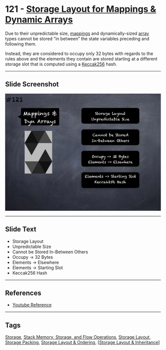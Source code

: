 # 121 - [Storage Layout for Mappings & Dynamic Arrays](Storage%20Layout%20for%20Mappings%20&%20Dynamic%20Arrays.md)
Due to their unpredictable size, [mappings](../Solidity101/Mapping%20Types.md) and dynamically-sized [array](../Solidity101/Arrays.md) types cannot be stored “in between” the state variables preceding and following them. 

Instead, they are considered to occupy only 32 bytes with regards to the rules above and the elements they contain are stored starting at a different storage slot that is computed using a [Keccak256](../Ethereum101/Keccak256.md) hash.

___
## Slide Screenshot
![121.png](../images/solidity201/121.png)
___
## Slide Text
- Storage Layout
- Unpredictable Size
- Cannot be Stored In-Between Others
- Occupy -> 32 Bytes
- Elements -> Elsewhere
- Elements -> Starting Slot
- Keccak256 Hash
___
## References
- [Youtube Reference](https://youtu.be/TqMIbouwePE)
___
## Tags
[Storage](../Ethereum101/Storage.md), [Stack Memory, Storage, and Flow Operations](../Ethereum101/Stack%20Memory,%20Storage,%20and%20Flow%20Operations.md), [Storage Layout](Storage%20Layout.md), [Storage Packing](Storage%20Packing.md), [Storage Layout & Ordering](Storage%20Layout%20&%20Ordering.md), [[Storage Layout & Inheritance](Storage%20Layout%20&%20Inheritance.md)]